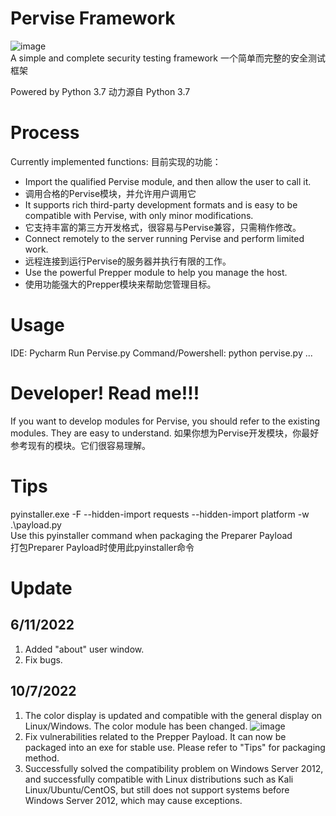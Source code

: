 # Pervise Framework
![image](https://user-images.githubusercontent.com/64673335/193805503-a2c267c0-8bdf-4c8e-959c-9b0ed98d9555.png)
<br/>
A simple and complete security testing framework
一个简单而完整的安全测试框架

Powered by Python 3.7
动力源自 Python 3.7

# Process
Currently implemented functions:
目前实现的功能：
 - Import the qualified Pervise module, and then allow the user to call it.
 - 调用合格的Pervise模块，并允许用户调用它
 - It supports rich third-party development formats and is easy to be compatible with Pervise, with only minor modifications.
 - 它支持丰富的第三方开发格式，很容易与Pervise兼容，只需稍作修改。
 - Connect remotely to the server running Pervise and perform limited work.
 - 远程连接到运行Pervise的服务器并执行有限的工作。
 - Use the powerful Prepper module to help you manage the host.
 - 使用功能强大的Prepper模块来帮助您管理目标。


# Usage
IDE: Pycharm
Run Pervise.py
Command/Powershell:
python pervise.py
...

# Developer! Read me!!!
If you want to develop modules for Pervise, you should refer to the existing modules. They are easy to understand.
如果你想为Pervise开发模块，你最好参考现有的模块。它们很容易理解。

# Tips
pyinstaller.exe -F --hidden-import requests --hidden-import platform -w .\payload.py
<br/>
Use this pyinstaller command when packaging the Preparer Payload<br/>
打包Preparer Payload时使用此pyinstaller命令

# Update
## 6/11/2022
1. Added "about" user window.
2. Fix bugs.
## 10/7/2022
1. The color display is updated and compatible with the general display on Linux/Windows. The color module has been changed.
![image](https://user-images.githubusercontent.com/64673335/194475448-b28459d5-2757-422f-a79b-d23965986e7c.png)
2. Fix vulnerabilities related to the Prepper Payload. It can now be packaged into an exe for stable use. Please refer to "Tips" for packaging method.
3. Successfully solved the compatibility problem on Windows Server 2012, and successfully compatible with Linux distributions such as Kali Linux/Ubuntu/CentOS, but still does not support systems before Windows Server 2012, which may cause exceptions.
